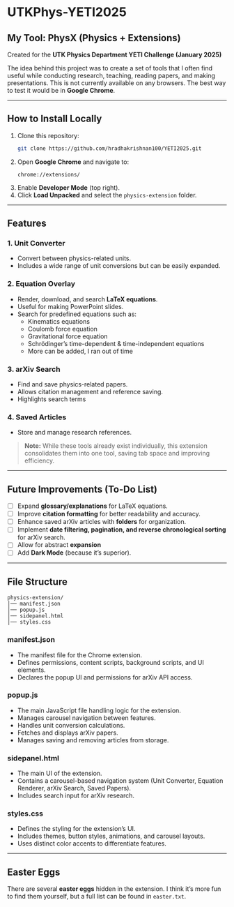 # UTKPhys-YETI2025

## My Tool: PhysX (Physics + Extensions)

Created for the **UTK Physics Department YETI Challenge (January 2025)**  

The idea behind this project was to create a set of tools that I often find useful while conducting research, teaching, reading papers, and making presentations. This is not currently available on any browsers. The best way to test it would be in **Google Chrome**.

---

## How to Install Locally

1. Clone this repository:  
   ```sh
   git clone https://github.com/hradhakrishnan100/YETI2025.git
   ```
2. Open **Google Chrome** and navigate to:  
   ```
   chrome://extensions/
   ```
3. Enable **Developer Mode** (top right).
4. Click **Load Unpacked** and select the `physics-extension` folder.

---

## Features

### 1. **Unit Converter**
   - Convert between physics-related units.  
   - Includes a wide range of unit conversions but can be easily expanded.

### 2. **Equation Overlay**
   - Render, download, and search **LaTeX equations**.  
   - Useful for making PowerPoint slides.  
   - Search for predefined equations such as:
     - Kinematics equations  
     - Coulomb force equation  
     - Gravitational force equation  
     - Schrödinger’s time-dependent & time-independent equations  
     - More can be added, I ran out of time
### 3. **arXiv Search**
   - Find and save physics-related papers.  
   - Allows citation management and reference saving.
   - Highlights search terms

### 4. **Saved Articles**
   - Store and manage research references.  

> **Note:** While these tools already exist individually, this extension consolidates them into one tool, saving tab space and improving efficiency.

---

## Future Improvements (To-Do List)
- [ ] Expand **glossary/explanations** for LaTeX equations.  
- [ ] Improve **citation formatting** for better readability and accuracy.  
- [ ] Enhance saved arXiv articles with **folders** for organization.  
- [ ] Implement **date filtering, pagination, and reverse chronological sorting** for arXiv search.
- [ ] Allow for abstract **expansion**
- [ ] Add **Dark Mode** (because it’s superior).  

---

## File Structure

```
physics-extension/
│── manifest.json
│── popup.js
│── sidepanel.html
│── styles.css
```

### **manifest.json**
- The manifest file for the Chrome extension.  
- Defines permissions, content scripts, background scripts, and UI elements.  
- Declares the popup UI and permissions for arXiv API access.  

### **popup.js**
- The main JavaScript file handling logic for the extension.  
- Manages carousel navigation between features.  
- Handles unit conversion calculations.  
- Fetches and displays arXiv papers.  
- Manages saving and removing articles from storage.  

### **sidepanel.html**
- The main UI of the extension.  
- Contains a carousel-based navigation system (Unit Converter, Equation Renderer, arXiv Search, Saved Papers).  
- Includes search input for arXiv research.  

### **styles.css**
- Defines the styling for the extension’s UI.  
- Includes themes, button styles, animations, and carousel layouts.  
- Uses distinct color accents to differentiate features.  

---

## Easter Eggs
There are several **easter eggs** hidden in the extension. I think it’s more fun to find them yourself, but a full list can be found in `easter.txt`.
